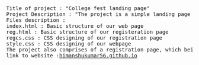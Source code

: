 
<pre>Title of project : "College fest landing page"
Project Description : "The project is a simple landing page for a college's fest, here we have chosen the fest "Enyugma". Enyugma is an annual techno-cultural fest, hosted evry year by the college Indian Institute of Information Technology Bhagalpur. The landing page allows user to take an overall view of the fest,register for the fest."
Files description : 
index.html : Basic structure of our web page
reg.html : Basic structure of our registeration page
regcs.css : CSS designing of our registration page
style.css : CSS designing of our webpage
The project also comprises of a registration page, which being connected through a google-form helps us to take the data entered by the user for registration.
link to website :<a href="https://himanshukumar56.github.io/">himanshukumar56.github.io</a>
</pre>
